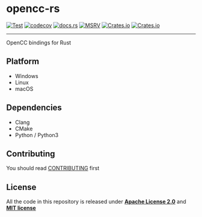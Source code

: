 # opencc-rs

[![Test](https://github.com/novel-rs/opencc-rs/actions/workflows/test.yml/badge.svg)](https://github.com/novel-rs/opencc-rs/actions/workflows/test.yml)
[![codecov](https://codecov.io/gh/novel-rs/opencc-rs/graph/badge.svg?token=96TJ1OIF3P)](https://codecov.io/gh/novel-rs/opencc-rs)
[![docs.rs](https://img.shields.io/docsrs/opencc-rs)](https://docs.rs/opencc-rs)
[![MSRV](https://img.shields.io/badge/rustc-1.80+-blue.svg)](https://github.com/rust-lang/rust)
[![Crates.io](https://img.shields.io/crates/l/opencc-rs)](https://github.com/novel-rs/opencc-rs)
[![Crates.io](https://img.shields.io/crates/v/opencc-rs)](https://crates.io/crates/opencc-rs)

---

OpenCC bindings for Rust

## Platform

- Windows
- Linux
- macOS

## Dependencies

- Clang
- CMake
- Python / Python3

## Contributing

You should read [CONTRIBUTING](https://github.com/novel-rs/opencc-rs/blob/main/CONTRIBUTING.md) first

## License

All the code in this repository is released under **[Apache License 2.0](https://www.apache.org/licenses/LICENSE-2.0)** and **[MIT license](https://opensource.org/licenses/MIT)**
